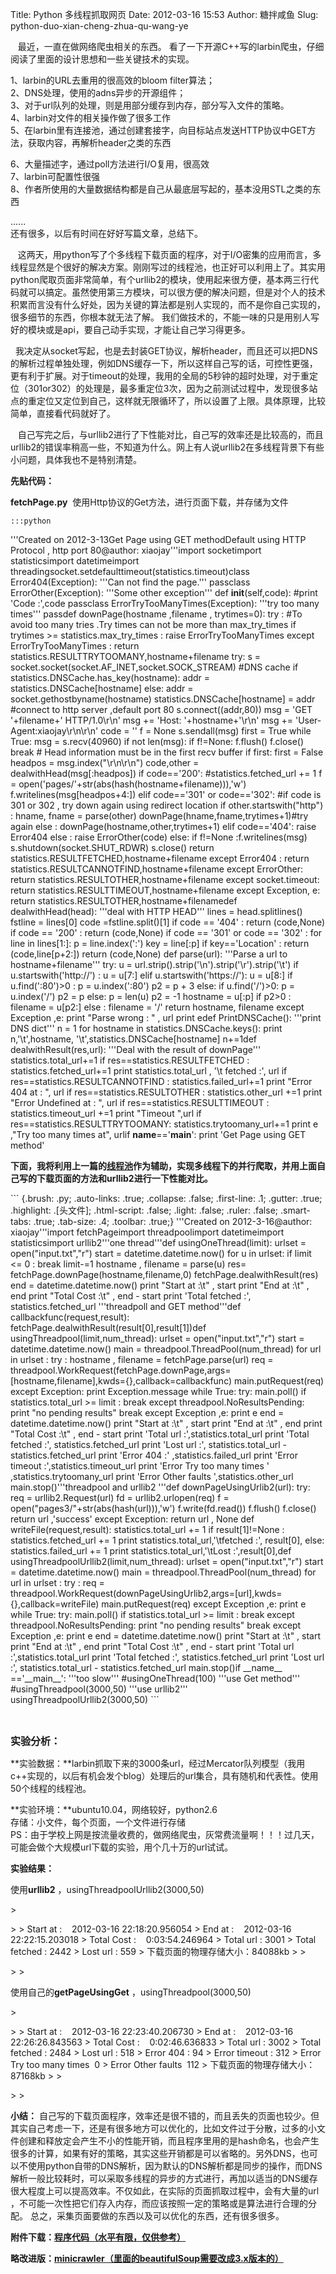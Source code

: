 Title: Python 多线程抓取网页
Date: 2012-03-16 15:53
Author: 糖拌咸鱼
Slug: python-duo-xian-cheng-zhua-qu-wang-ye

   最近，一直在做网络爬虫相关的东西。
看了一下开源C++写的larbin爬虫，仔细阅读了里面的设计思想和一些关键技术的实现。

</p>

1、larbin的URL去重用的很高效的bloom filter算法；   
2、DNS处理，使用的adns异步的开源组件；   
3、对于url队列的处理，则是用部分缓存到内存，部分写入文件的策略。   
4、larbin对文件的相关操作做了很多工作   
5、在larbin里有连接池，通过创建套接字，向目标站点发送HTTP协议中GET方法，获取内容，再解析header之类的东西
  
6、大量描述字，通过poll方法进行I/O复用，很高效   
7、larbin可配置性很强   
8、作者所使用的大量数据结构都是自己从最底层写起的，基本没用STL之类的东西
  
......   
还有很多，以后有时间在好好写篇文章，总结下。

</p>

  
这两天，用python写了个多线程下载页面的程序，对于I/O密集的应用而言，多线程显然是个很好的解决方案。刚刚写过的线程池，也正好可以利用上了。其实用python爬取页面非常简单，有个urllib2的模块，使用起来很方便，基本两三行代码就可以搞定。虽然使用第三方模块，可以很方便的解决问题，但是对个人的技术积累而言没有什么好处，因为关键的算法都是别人实现的，而不是你自己实现的，很多细节的东西，你根本就无法了解。
我们做技术的，不能一味的只是用别人写好的模块或是api，要自己动手实现，才能让自己学习得更多。

</p>

 
我决定从socket写起，也是去封装GET协议，解析header，而且还可以把DNS的解析过程单独处理，例如DNS缓存一下，所以这样自己写的话，可控性更强，更有利于扩展。对于timeout的处理，我用的全局的5秒钟的超时处理，对于重定位（301or302）的处理是，最多重定位3次，因为之前测试过程中，发现很多站点的重定位又定位到自己，这样就无限循环了，所以设置了上限。具体原理，比较简单，直接看代码就好了。

</p>

  
自己写完之后，与urllib2进行了下性能对比，自己写的效率还是比较高的，而且urllib2的错误率稍高一些，不知道为什么。网上有人说urllib2在多线程背景下有些小问题，具体我也不是特别清楚。

</p>

**先贴代码：**

</p>

**fetchPage.py**  使用Http协议的Get方法，进行页面下载，并存储为文件

</p>
<p>

    :::python
'''Created on 2012-3-13Get Page using GET methodDefault using HTTP Protocol , http port 80@author: xiaojay'''import socketimport statisticsimport datetimeimport threadingsocket.setdefaulttimeout(statistics.timeout)class Error404(Exception):    '''Can not find the page.'''    passclass ErrorOther(Exception):    '''Some other exception'''    def __init__(self,code):        #print 'Code :',code        passclass ErrorTryTooManyTimes(Exception):    '''try too many times'''    passdef downPage(hostname ,filename , trytimes=0):    try :        #To avoid too many tries .Try times can not be more than max_try_times        if trytimes >= statistics.max_try_times :             raise ErrorTryTooManyTimes    except ErrorTryTooManyTimes :        return statistics.RESULTTRYTOOMANY,hostname+filename    try:        s = socket.socket(socket.AF_INET,socket.SOCK_STREAM)         #DNS cache        if statistics.DNSCache.has_key(hostname):            addr = statistics.DNSCache[hostname]        else:            addr = socket.gethostbyname(hostname)            statistics.DNSCache[hostname] = addr        #connect to http server ,default port 80        s.connect((addr,80))        msg  = 'GET '+filename+' HTTP/1.0\r\n'        msg += 'Host: '+hostname+'\r\n'        msg += 'User-Agent:xiaojay\r\n\r\n'        code = ''         f = None        s.sendall(msg)        first = True        while True:            msg = s.recv(40960)            if not len(msg):                if f!=None:                    f.flush()                    f.close()                break            # Head information must be in the first recv buffer            if first:                first = False                                headpos = msg.index("\r\n\r\n")                code,other = dealwithHead(msg[:headpos])                if code=='200':                    #statistics.fetched_url += 1                    f = open('pages/'+str(abs(hash(hostname+filename))),'w')                    f.writelines(msg[headpos+4:])                elif code=='301' or code=='302':                    #if code is 301 or 302 , try down again using redirect location                    if other.startswith("http") :                                        hname, fname = parse(other)                        downPage(hname,fname,trytimes+1)#try again                    else :                        downPage(hostname,other,trytimes+1)                elif code=='404':                    raise Error404                else :                     raise ErrorOther(code)            else:                if f!=None :f.writelines(msg)        s.shutdown(socket.SHUT_RDWR)        s.close()        return statistics.RESULTFETCHED,hostname+filename    except Error404 :        return statistics.RESULTCANNOTFIND,hostname+filename    except ErrorOther:        return statistics.RESULTOTHER,hostname+filename    except socket.timeout:        return statistics.RESULTTIMEOUT,hostname+filename    except Exception, e:        return statistics.RESULTOTHER,hostname+filenamedef dealwithHead(head):    '''deal with HTTP HEAD'''    lines = head.splitlines()    fstline = lines[0]    code =fstline.split()[1]    if code == '404' : return (code,None)    if code == '200' : return (code,None)    if code == '301' or code == '302' :         for line in lines[1:]:            p = line.index(':')            key = line[:p]            if key=='Location' :                return (code,line[p+2:])    return (code,None)    def parse(url):    '''Parse a url to hostname+filename'''    try:        u = url.strip().strip('\n').strip('\r').strip('\t')        if u.startswith('http://') :            u = u[7:]        elif u.startswith('https://'):            u = u[8:]        if u.find(':80')>0 :            p = u.index(':80')            p2 = p + 3        else:            if u.find('/')>0:                p = u.index('/')                 p2 = p            else:                p = len(u)                p2 = -1        hostname = u[:p]        if p2>0 :            filename = u[p2:]        else : filename = '/'        return hostname, filename    except Exception ,e:        print "Parse wrong : " , url        print edef PrintDNSCache():    '''print DNS dict'''    n = 1    for hostname in statistics.DNSCache.keys():        print n,'\t',hostname, '\t',statistics.DNSCache[hostname]        n+=1def dealwithResult(res,url):    '''Deal with the result of downPage'''    statistics.total_url+=1    if res==statistics.RESULTFETCHED :        statistics.fetched_url+=1        print statistics.total_url , '\t fetched :', url    if res==statistics.RESULTCANNOTFIND :        statistics.failed_url+=1        print "Error 404 at : ", url    if res==statistics.RESULTOTHER :        statistics.other_url +=1        print "Error Undefined at : ", url    if res==statistics.RESULTTIMEOUT :        statistics.timeout_url +=1        print "Timeout ",url    if res==statistics.RESULTTRYTOOMANY:        statistics.trytoomany_url+=1        print e ,"Try too many times at", urlif __name__=='__main__':        print  'Get Page using GET method'    

</p>

**下面，我将利用上一篇的[线程池][]作为辅助，实现多线程下的并行爬取，并用上面自己写的下载页面的方法和urllib2进行一下性能对比。**

</p>
<p>
``` {.brush: .py; .auto-links: .true; .collapse: .false; .first-line: .1; .gutter: .true; .highlight: .[头文件]; .html-script: .false; .light: .false; .ruler: .false; .smart-tabs: .true; .tab-size: .4; .toolbar: .true;}
'''Created on 2012-3-16@author: xiaojay'''import fetchPageimport threadpoolimport datetimeimport statisticsimport urllib2'''one thread'''def usingOneThread(limit):    urlset = open("input.txt","r")    start = datetime.datetime.now()    for u in urlset:        if limit <= 0 : break        limit-=1        hostname , filename = parse(u)        res= fetchPage.downPage(hostname,filename,0)        fetchPage.dealwithResult(res)    end = datetime.datetime.now()    print "Start at :\t" , start    print "End at :\t" , end    print "Total Cost :\t" , end - start    print 'Total fetched :', statistics.fetched_url    '''threadpoll and GET method'''def callbackfunc(request,result):    fetchPage.dealwithResult(result[0],result[1])def usingThreadpool(limit,num_thread):    urlset = open("input.txt","r")    start = datetime.datetime.now()    main = threadpool.ThreadPool(num_thread)    for url in urlset :        try :            hostname , filename = fetchPage.parse(url)            req = threadpool.WorkRequest(fetchPage.downPage,args=[hostname,filename],kwds={},callback=callbackfunc)            main.putRequest(req)        except Exception:            print Exception.message            while True:        try:            main.poll()            if statistics.total_url >= limit : break        except threadpool.NoResultsPending:            print "no pending results"            break        except Exception ,e:            print e    end = datetime.datetime.now()    print "Start at :\t" , start        print "End at :\t" , end    print "Total Cost :\t" , end - start    print 'Total url :',statistics.total_url    print 'Total fetched :', statistics.fetched_url    print 'Lost url :', statistics.total_url - statistics.fetched_url    print 'Error 404 :' ,statistics.failed_url    print 'Error timeout :',statistics.timeout_url    print 'Error Try too many times ' ,statistics.trytoomany_url    print 'Error Other faults ',statistics.other_url    main.stop()'''threadpool and urllib2 '''def downPageUsingUrlib2(url):    try:        req = urllib2.Request(url)        fd = urllib2.urlopen(req)        f = open("pages3/"+str(abs(hash(url))),'w')        f.write(fd.read())        f.flush()        f.close()        return url ,'success'    except Exception:        return url , None    def writeFile(request,result):    statistics.total_url += 1    if result[1]!=None :        statistics.fetched_url += 1        print statistics.total_url,'\tfetched :', result[0],    else:        statistics.failed_url += 1        print statistics.total_url,'\tLost :',result[0],def usingThreadpoolUrllib2(limit,num_thread):    urlset = open("input.txt","r")    start = datetime.datetime.now()       main = threadpool.ThreadPool(num_thread)            for url in urlset :        try :            req = threadpool.WorkRequest(downPageUsingUrlib2,args=[url],kwds={},callback=writeFile)            main.putRequest(req)        except Exception ,e:            print e            while True:        try:            main.poll()            if statistics.total_url  >= limit : break        except threadpool.NoResultsPending:            print "no pending results"            break        except Exception ,e:            print e     end = datetime.datetime.now()        print "Start at :\t" , start     print "End at :\t" , end    print "Total Cost :\t" , end - start    print 'Total url :',statistics.total_url    print 'Total fetched :', statistics.fetched_url    print 'Lost url :', statistics.total_url - statistics.fetched_url    main.stop()if __name__ =='__main__':    '''too slow'''    #usingOneThread(100)    '''use Get method'''    #usingThreadpool(3000,50)    '''use urllib2'''    usingThreadpoolUrllib2(3000,50)
```

</p>

 

</p>

**<span style="font-size: medium;">实验分析：</span>**

</p>

**实验数据：**larbin抓取下来的3000条url，经过Mercator队列模型（我用c++实现的，以后有机会发个blog）处理后的url集合，具有随机和代表性。使用50个线程的线程池。
  
**实验环境：**ubuntu10.04，网络较好，python2.6   
存储：小文件，每个页面，一个文件进行存储   
PS：由于学校上网是按流量收费的，做网络爬虫，灰常费流量啊！！！过几天，可能会做个大规模url下载的实验，用个几十万的url试试。

</p>

**实验结果：**

</p>

使用**urllib2** ，usingThreadpoolUrllib2(3000,50)

</p>
<p>
> </p>
>
> Start at :    2012-03-16 22:18:20.956054   
> End at :    2012-03-16 22:22:15.203018   
> Total Cost :    0:03:54.246964   
> Total url : 3001   
> Total fetched : 2442   
> Lost url : 559   
> 下载页面的物理存储大小：84088kb
>
> </p>
>
> <p>

</p>

使用自己的**getPageUsingGet** ，usingThreadpool(3000,50)

</p>
<p>
> </p>
>
> Start at :    2012-03-16 22:23:40.206730   
> End at :    2012-03-16 22:26:26.843563   
> Total Cost :    0:02:46.636833   
> Total url : 3002   
> Total fetched : 2484   
> Lost url : 518   
> Error 404 : 94   
> Error timeout : 312   
> Error Try too many times  0   
> Error Other faults  112   
> 下载页面的物理存储大小：87168kb
>
> </p>
>
> <p>

</p>

**小结：**
自己写的下载页面程序，效率还是很不错的，而且丢失的页面也较少。但其实自己考虑一下，还是有很多地方可以优化的，比如文件过于分散，过多的小文件创建和释放定会产生不小的性能开销，而且程序里用的是hash命名，也会产生很多的计算，如果有好的策略，其实这些开销都是可以省略的。另外DNS，也可以不使用python自带的DNS解析，因为默认的DNS解析都是同步的操作，而DNS解析一般比较耗时，可以采取多线程的异步的方式进行，再加以适当的DNS缓存很大程度上可以提高效率。不仅如此，在实际的页面抓取过程中，会有大量的url
，不可能一次性把它们存入内存，而应该按照一定的策略或是算法进行合理的分配。
总之，采集页面要做的东西以及可以优化的东西，还有很多很多。

</p>

**附件下载：[程序代码（水平有限，仅供参考）][]**

</p>

**略改进版：[minicrawler（里面的beautifulSoup需要改成3.x版本的）][]**

</p>

  [线程池]: http://www.cnblogs.com/coser/archive/2012/03/10/2389264.html
  [程序代码（水平有限，仅供参考）]: http://files.cnblogs.com/coser/fetchPages.zip
  [minicrawler（里面的beautifulSoup需要改成3.x版本的）]: http://files.cnblogs.com/coser/miniCrawler-SY1206509-%E5%BC%A0%E7%AB%8B%E9%91%AB.rar
